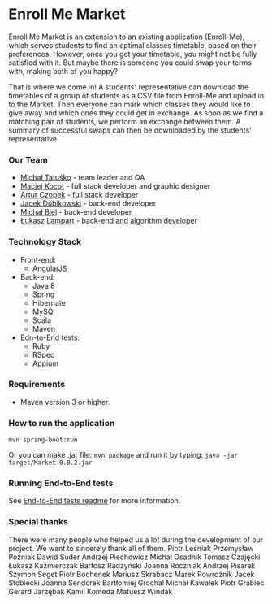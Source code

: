 # Enroll Me Market

Enroll Me Market is an extension to an existing application (Enroll-Me), which serves students to find an optimal classes timetable, based on their preferences.
However, once you get your timetable, you might not be fully satisfied with it. But maybe there is someone you could swap your terms with, making both of you happy?

That is where we come in! A students' representative can download the timetables of a group of students as a CSV file from Enroll-Me and upload in to the Market. Then everyone can mark which classes they would like to give away and which ones they could get in exchange.
As soon as we find a matching pair of students, we perform an exchange between them. A summary of successful swaps can then be downloaded by the students' representative.

### Our Team
* [Michał Tatuśko](https://pl.linkedin.com/in/michaltatusko) - team leader and QA
* [Maciej Kocot](https://pl.linkedin.com/in/maciej-kocot) - full stack developer and graphic designer
* [Artur Czopek](https://pl.linkedin.com/in/artur-czopek-27aa05109) - full stack developer
* [Jacek Dubikowski](https://pl.linkedin.com/in/jacek-dubikowski-38598194) - back-end developer
* [Michał Biel](https://pl.linkedin.com/in/michał-biel-52568b150) - back-end developer
* [Łukasz Lampart](https://pl.linkedin.com/in/łukasz-lampart-123b9810b) - back-end and algorithm developer

### Technology Stack
* Front-end:
	* AngularJS
* Back-end:
	* Java 8
	* Spring
	* Hibernate
	* MySQl
	* Scala
	* Maven
* Edn-to-End tests:
	* Ruby
	* RSpec
	* Appium
	
### Requirements
* Maven version 3 or higher.

### How to run the application

```mvn spring-boot:run```

Or you can make .jar file: ```mvn package``` and run it by typing: ```java -jar target/Market-0.0.2.jar```

### Running End-to-End tests
See [End-to-End tests readme](/src/test/ruby/readme.md) for more information.

### Special thanks
There were many people who helped us a lot during the development of our project. We want to sincerely thank all of them.
Piotr Leśniak
Przemysław Poźniak
Dawid Suder
Andrzej Piechowicz
Michał Osadnik
Tomasz Czajęcki
Łukasz Kaźmierczak
Bartosz Radzyński
Joanna Roczniak
Andrzej Pisarek
Szymon Seget
Piotr Bochenek
Mariusz Skrabacz
Marek Powroźnik
Jacek Stobiecki
Joanna Sendorek
Bartłomiej Grochal
Michał Kawałek
Piotr Grabiec
Gerard Jarzębak
Kamil Komeda
Matuesz Windak
